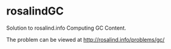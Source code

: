 # rosalindGC
Solution to rosalind.info Computing GC Content.

The problem can be viewed at 
http://rosalind.info/problems/gc/
